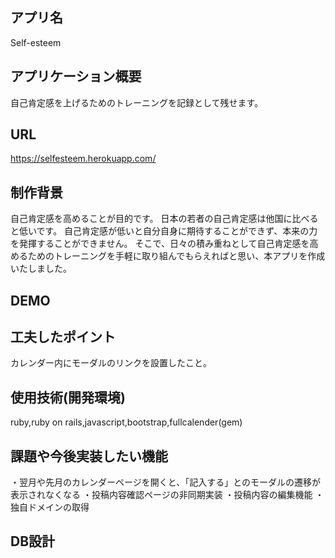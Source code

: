 ## アプリ名
Self-esteem

## アプリケーション概要
自己肯定感を上げるためのトレーニングを記録として残せます。

## URL
https://selfesteem.herokuapp.com/

## 制作背景
自己肯定感を高めることが目的です。
日本の若者の自己肯定感は他国に比べると低いです。
自己肯定感が低いと自分自身に期待することができず、本来の力を発揮することができません。
そこで、日々の積み重ねとして自己肯定感を高めるためのトレーニングを手軽に取り組んでもらえればと思い、本アプリを作成いたしました。

## DEMO

## 工夫したポイント
カレンダー内にモーダルのリンクを設置したこと。

## 使用技術(開発環境)
ruby,ruby on rails,javascript,bootstrap,fullcalender(gem)

## 課題や今後実装したい機能
・翌月や先月のカレンダーページを開くと、「記入する」とのモーダルの遷移が表示されなくなる
・投稿内容確認ページの非同期実装
・投稿内容の編集機能
・独自ドメインの取得

## DB設計
